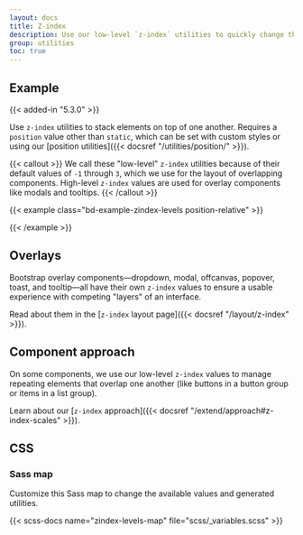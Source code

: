 ```yaml
---
layout: docs
title: Z-index
description: Use our low-level `z-index` utilities to quickly change the stack level of an element or component.
group: utilities
toc: true
---
```


## Example

{{< added-in "5.3.0" >}}

Use `z-index` utilities to stack elements on top of one another. Requires a `position` value other than `static`, which can be set with custom styles or using our [position utilities]({{< docsref "/utilities/position/" >}}).

{{< callout >}}
We call these "low-level" `z-index` utilities because of their default values of `-1` through `3`, which we use for the layout of overlapping components. High-level `z-index` values are used for overlay components like modals and tooltips.
{{< /callout >}}

{{< example class="bd-example-zindex-levels position-relative" >}}
<div class="z-3 position-absolute p-5 rounded-3"></div>
<div class="z-2 position-absolute p-5 rounded-3"></div>
<div class="z-1 position-absolute p-5 rounded-3"></div>
<div class="z-0 position-absolute p-5 rounded-3"></div>
<div class="z-n1 position-absolute p-5 rounded-3"></div>
{{< /example >}}

## Overlays

Bootstrap overlay components—dropdown, modal, offcanvas, popover, toast, and tooltip—all have their own `z-index` values to ensure a usable experience with competing "layers" of an interface.

Read about them in the [`z-index` layout page]({{< docsref "/layout/z-index" >}}).

## Component approach

On some components, we use our low-level `z-index` values to manage repeating elements that overlap one another (like buttons in a button group or items in a list group).

Learn about our [`z-index` approach]({{< docsref "/extend/approach#z-index-scales" >}}).

## CSS

### Sass map

Customize this Sass map to change the available values and generated utilities.

{{< scss-docs name="zindex-levels-map" file="scss/_variables.scss" >}}

